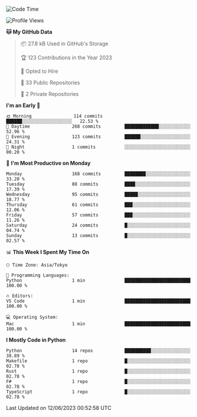 <!--START_SECTION:waka-->
![Code Time](http://img.shields.io/badge/Code%20Time-680%20hrs%2030%20mins-blue)

![Profile Views](http://img.shields.io/badge/Profile%20Views-0-blue)

**🐱 My GitHub Data** 

> 📦 27.8 kB Used in GitHub's Storage 
 > 
> 🏆 123 Contributions in the Year 2023
 > 
> 💼 Opted to Hire
 > 
> 📜 33 Public Repositories 
 > 
> 🔑 2 Private Repositories 
 > 
**I'm an Early 🐤** 

```text
🌞 Morning                114 commits         ██████░░░░░░░░░░░░░░░░░░░   22.53 % 
🌆 Daytime                268 commits         █████████████░░░░░░░░░░░░   52.96 % 
🌃 Evening                123 commits         ██████░░░░░░░░░░░░░░░░░░░   24.31 % 
🌙 Night                  1 commits           ░░░░░░░░░░░░░░░░░░░░░░░░░   00.20 % 
```
📅 **I'm Most Productive on Monday** 

```text
Monday                   168 commits         ████████░░░░░░░░░░░░░░░░░   33.20 % 
Tuesday                  88 commits          ████░░░░░░░░░░░░░░░░░░░░░   17.39 % 
Wednesday                95 commits          █████░░░░░░░░░░░░░░░░░░░░   18.77 % 
Thursday                 61 commits          ███░░░░░░░░░░░░░░░░░░░░░░   12.06 % 
Friday                   57 commits          ███░░░░░░░░░░░░░░░░░░░░░░   11.26 % 
Saturday                 24 commits          █░░░░░░░░░░░░░░░░░░░░░░░░   04.74 % 
Sunday                   13 commits          █░░░░░░░░░░░░░░░░░░░░░░░░   02.57 % 
```


📊 **This Week I Spent My Time On** 

```text
🕑︎ Time Zone: Asia/Tokyo

💬 Programming Languages: 
Python                   1 min               █████████████████████████   100.00 % 

🔥 Editors: 
VS Code                  1 min               █████████████████████████   100.00 % 

💻 Operating System: 
Mac                      1 min               █████████████████████████   100.00 % 
```

**I Mostly Code in Python** 

```text
Python                   14 repos            ██████████░░░░░░░░░░░░░░░   38.89 % 
Makefile                 1 repo              █░░░░░░░░░░░░░░░░░░░░░░░░   02.78 % 
Rust                     1 repo              █░░░░░░░░░░░░░░░░░░░░░░░░   02.78 % 
F#                       1 repo              █░░░░░░░░░░░░░░░░░░░░░░░░   02.78 % 
TypeScript               1 repo              █░░░░░░░░░░░░░░░░░░░░░░░░   02.78 % 
```




 Last Updated on 12/06/2023 00:52:58 UTC
<!--END_SECTION:waka-->
